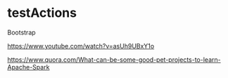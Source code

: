 # testActions

Bootstrap

https://www.youtube.com/watch?v=asUh9UBxY1o

https://www.quora.com/What-can-be-some-good-pet-projects-to-learn-Apache-Spark


